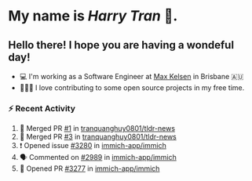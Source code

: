 #  My name is  *Harry Tran* 👋.
## Hello there! I hope you are having a wondeful day! 

- 💻 I'm working as a Software Engineer at [Max Kelsen](https://maxkelsen.com/) in Brisbane 🇦🇺
- 👨🏻‍💻 I love contributing to some open source projects in my free time.

### :zap: Recent Activity
<!--START_SECTION:activity-->
1. 🎉 Merged PR [#1](https://github.com/tranquanghuy0801/tldr-news/pull/1) in [tranquanghuy0801/tldr-news](https://github.com/tranquanghuy0801/tldr-news)
2. 🎉 Merged PR [#3](https://github.com/tranquanghuy0801/tldr-news/pull/3) in [tranquanghuy0801/tldr-news](https://github.com/tranquanghuy0801/tldr-news)
3. ❗ Opened issue [#3280](https://github.com/immich-app/immich/issues/3280) in [immich-app/immich](https://github.com/immich-app/immich)
4. 🗣 Commented on [#2989](https://github.com/immich-app/immich/issues/2989#issuecomment-1636656142) in [immich-app/immich](https://github.com/immich-app/immich)
5. 💪 Opened PR [#3277](https://github.com/immich-app/immich/pull/3277) in [immich-app/immich](https://github.com/immich-app/immich)
<!--END_SECTION:activity-->

<!--

Here are some ideas to get you started:

- 🔭 I’m currently working on ...
- 🌱 I’m currently learning ...
- 👯 I’m looking to collaborate on ...
- 🤔 I’m looking for help with ...
- 💬 Ask me about ...
- 📫 How to reach me: ...
- 😄 Pronouns: ...
- ⚡ Fun fact: ...
# title 1
## title 2
### title 3
#### title 4
##### title 5
###### title 6

Text that is **bold**, *italic* and ~~strikethrough~~

* [ ] Item 2
   * [x] Sub Item 2b
* [ ] Item 1

1. Item 1
   1. Item 1
1. Item 2

| Column 1 | Column 2 | Column 3 |
| :--- | :---: | ---: |
| Row 1a | Row 1b | Row 1c |
| Row 2a | Row 2b | Row 2c |

This is a [link](https://mlh.io)

this is inline `code`, here is a block of code below 👇

```ts
const name: string = 'Eddie Jaoude';

// log name
console.log(name);
```

> I am a quote to give context

I am normal text talking about the above quote ☝️ 
-->

